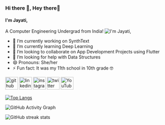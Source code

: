 ### Hi there 👋, Hey there👋
#### I'm Jayati,
A Computer Engineering Undergrad from India!
![I'm Jayati,](https://media.giphy.com/media/LMcB8XospGZO8UQq87/giphy.gif)



- 🔭 I’m currently working on SynthText 
- 🌱 I’m currently learning Deep Learning 
- 👯 I’m looking to collaborate on App Development Projects using Flutter 
- 🤔 I’m looking for help with Data Structures 
- 😄 Pronouns: She/her 
- ⚡ Fun fact: It was my 11th school in 10th grade 🤓 


[<img src='https://cdn.jsdelivr.net/npm/simple-icons@3.0.1/icons/github.svg' alt='github' height='40'>](https://github.com/jayatimishra)  [<img src='https://cdn.jsdelivr.net/npm/simple-icons@3.0.1/icons/linkedin.svg' alt='linkedin' height='40'>](https://www.linkedin.com/in/jayati-mishra-b1084a1bb/)  [<img src='https://cdn.jsdelivr.net/npm/simple-icons@3.0.1/icons/instagram.svg' alt='instagram' height='40'>](https://www.instagram.com/_jayatimishra_/)  [<img src='https://cdn.jsdelivr.net/npm/simple-icons@3.0.1/icons/twitter.svg' alt='twitter' height='40'>](https://twitter.com/HermGrange23)  [<img src='https://cdn.jsdelivr.net/npm/simple-icons@3.0.1/icons/youtube.svg' alt='YouTube' height='40'>](https://www.youtube.com/channel/vM6rCfGw-d3jcQFj5r35ZQ)  

[![Top Langs](https://github-readme-stats.vercel.app/api/top-langs/?username=jayatimishra)](https://github.com/anuraghazra/github-readme-stats)

![GitHub Activity Graph](https://activity-graph.herokuapp.com/graph?username=jayatimishra)  

![GitHub streak stats](https://github-readme-streak-stats.herokuapp.com/?user=jayatimishra)  


